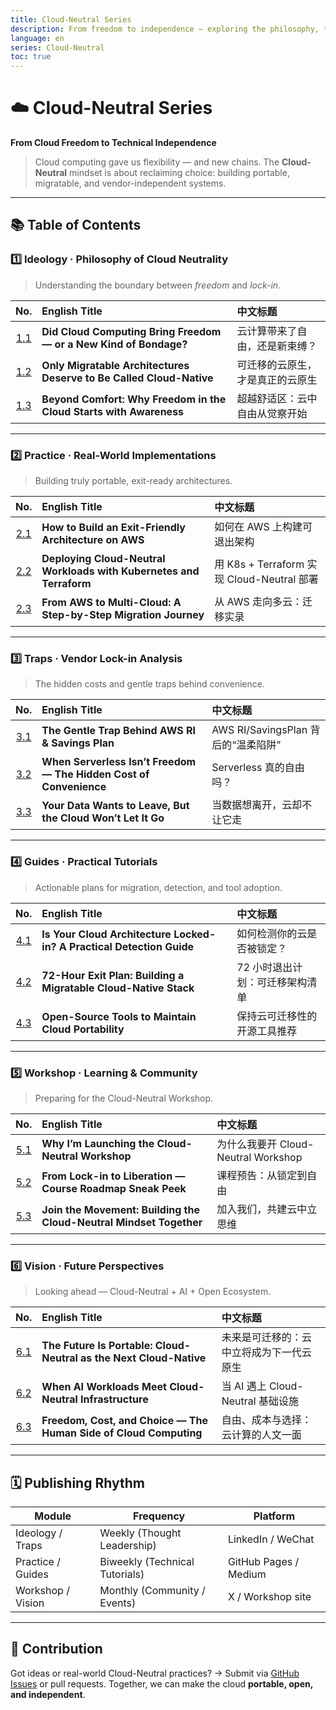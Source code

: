 ```yaml
---
title: Cloud-Neutral Series
description: From freedom to independence — exploring the philosophy, traps, and practices of cloud-neutral architecture.
language: en
series: Cloud-Neutral
toc: true
---
```


# ☁️ Cloud-Neutral Series
**From Cloud Freedom to Technical Independence**

> Cloud computing gave us flexibility — and new chains.
> The **Cloud-Neutral** mindset is about reclaiming choice:
> building portable, migratable, and vendor-independent systems.

---

## 📚 Table of Contents

### 1️⃣ Ideology · Philosophy of Cloud Neutrality
> Understanding the boundary between *freedom* and *lock-in*.

| No. | English Title | 中文标题 |
|:--:|:--|:--|
| [1.1](./chapters/01-Ideology/1.1-Did-Cloud-Computing-Bring-Freedom.md) | **Did Cloud Computing Bring Freedom — or a New Kind of Bondage?** | 云计算带来了自由，还是新束缚？ |
| [1.2](./chapters/01-Ideology/1.2-Only-Migratable-Architectures.md) | **Only Migratable Architectures Deserve to Be Called Cloud-Native** | 可迁移的云原生，才是真正的云原生 |
| [1.3](./chapters/01-Ideology/1.3-Beyond-Comfort.md) | **Beyond Comfort: Why Freedom in the Cloud Starts with Awareness** | 超越舒适区：云中自由从觉察开始 |

---

### 2️⃣ Practice · Real-World Implementations
> Building truly portable, exit-ready architectures.

| No. | English Title | 中文标题 |
|:--:|:--|:--|
| [2.1](./chapters/02-Practice/2.1-Build-Exit-Friendly-Architecture.md) | **How to Build an Exit-Friendly Architecture on AWS** | 如何在 AWS 上构建可退出架构 |
| [2.2](./chapters/02-Practice/2.2-Deploying-with-K8s-and-Terraform.md) | **Deploying Cloud-Neutral Workloads with Kubernetes and Terraform** | 用 K8s + Terraform 实现 Cloud-Neutral 部署 |
| [2.3](./chapters/02-Practice/2.3-From-AWS-to-MultiCloud.md) | **From AWS to Multi-Cloud: A Step-by-Step Migration Journey** | 从 AWS 走向多云：迁移实录 |

---

### 3️⃣ Traps · Vendor Lock-in Analysis
> The hidden costs and gentle traps behind convenience.

| No. | English Title | 中文标题 |
|:--:|:--|:--|
| [3.1](./chapters/03-Traps/3.1-Gentle-Trap-AWS-RI-SavingsPlan.md) | **The Gentle Trap Behind AWS RI & Savings Plan** | AWS RI/SavingsPlan 背后的“温柔陷阱” |
| [3.2](./chapters/03-Traps/3.2-When-Serverless-Isnt-Freedom.md) | **When Serverless Isn’t Freedom — The Hidden Cost of Convenience** | Serverless 真的自由吗？ |
| [3.3](./chapters/03-Traps/3.3-Your-Data-Wants-to-Leave.md) | **Your Data Wants to Leave, But the Cloud Won’t Let It Go** | 当数据想离开，云却不让它走 |

---

### 4️⃣ Guides · Practical Tutorials
> Actionable plans for migration, detection, and tool adoption.

| No. | English Title | 中文标题 |
|:--:|:--|:--|
| [4.1](./chapters/04-Guides/4.1-Detecting-Lockin.md) | **Is Your Cloud Architecture Locked-in? A Practical Detection Guide** | 如何检测你的云是否被锁定？ |
| [4.2](./chapters/04-Guides/4.2-72Hour-Exit-Plan.md) | **72-Hour Exit Plan: Building a Migratable Cloud-Native Stack** | 72 小时退出计划：可迁移架构清单 |
| [4.3](./chapters/04-Guides/4.3-OpenSource-Portability-Tools.md) | **Open-Source Tools to Maintain Cloud Portability** | 保持云可迁移性的开源工具推荐 |

---

### 5️⃣ Workshop · Learning & Community
> Preparing for the Cloud-Neutral Workshop.

| No. | English Title | 中文标题 |
|:--:|:--|:--|
| [5.1](./chapters/05-Workshop/5.1-Why-Launch-CloudNeutral-Workshop.md) | **Why I’m Launching the Cloud-Neutral Workshop** | 为什么我要开 Cloud-Neutral Workshop |
| [5.2](./chapters/05-Workshop/5.2-From-Lockin-to-Liberation.md) | **From Lock-in to Liberation — Course Roadmap Sneak Peek** | 课程预告：从锁定到自由 |
| [5.3](./chapters/05-Workshop/5.3-Join-the-Movement.md) | **Join the Movement: Building the Cloud-Neutral Mindset Together** | 加入我们，共建云中立思维 |

---

### 6️⃣ Vision · Future Perspectives
> Looking ahead — Cloud-Neutral + AI + Open Ecosystem.

| No. | English Title | 中文标题 |
|:--:|:--|:--|
| [6.1](./chapters/06-Vision/6.1-Future-Is-Portable.md) | **The Future Is Portable: Cloud-Neutral as the Next Cloud-Native** | 未来是可迁移的：云中立将成为下一代云原生 |
| [6.2](./chapters/06-Vision/6.2-When-AI-Meets-CloudNeutral.md) | **When AI Workloads Meet Cloud-Neutral Infrastructure** | 当 AI 遇上 Cloud-Neutral 基础设施 |
| [6.3](./chapters/06-Vision/6.3-Freedom-Cost-and-Choice.md) | **Freedom, Cost, and Choice — The Human Side of Cloud Computing** | 自由、成本与选择：云计算的人文一面 |

---

## 🗓️ Publishing Rhythm
| Module | Frequency | Platform |
|---------|------------|-----------|
| Ideology / Traps | Weekly (Thought Leadership) | LinkedIn / WeChat |
| Practice / Guides | Biweekly (Technical Tutorials) | GitHub Pages / Medium |
| Workshop / Vision | Monthly (Community / Events) | X / Workshop site |

---

## 🤝 Contribution
Got ideas or real-world Cloud-Neutral practices?
→ Submit via [GitHub Issues](https://github.com/svc-design) or pull requests.
Together, we can make the cloud **portable, open, and independent**.
